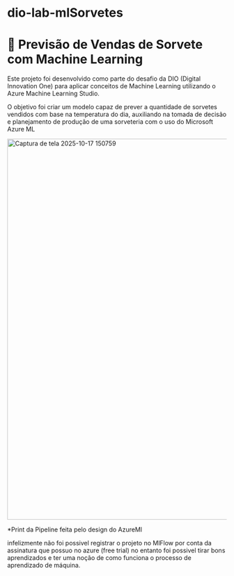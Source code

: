 # dio-lab-mlSorvetes
 # 🍦 Previsão de Vendas de Sorvete com Machine Learning

Este projeto foi desenvolvido como parte do desafio da DIO (Digital Innovation One) para aplicar conceitos de Machine Learning utilizando o Azure Machine Learning Studio.

O objetivo foi criar um modelo capaz de prever a quantidade de sorvetes vendidos com base na temperatura do dia, auxiliando na tomada de decisão e planejamento de produção de uma sorveteria com o uso do Microsoft Azure ML

<img width="1829" height="876" alt="Captura de tela 2025-10-17 150759" src="https://github.com/user-attachments/assets/be1756b4-3570-481e-b040-8e083cb78ff5" />

*Print da Pipeline feita pelo design do AzureMl

infelizmente não foi possivel registrar o projeto no MlFlow por conta da assinatura que possuo no azure (free trial)
no entanto foi possivel tirar bons aprendizados e ter uma noção de como funciona o processo de aprendizado de máquina.
